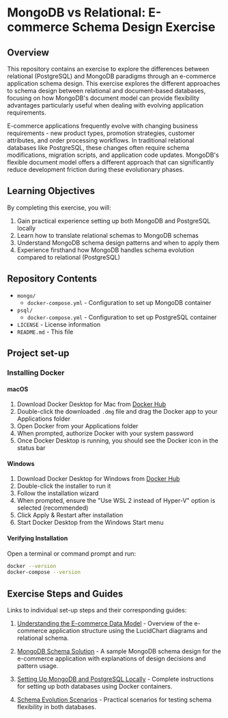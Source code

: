 # MongoDB vs Relational: E-commerce Schema Design Exercise

## Overview

This repository contains an exercise to explore the differences between relational (PostgreSQL) and MongoDB paradigms through an e-commerce application schema design. This exercise explores the different approaches to schema design between relational and document-based databases, focusing on how MongoDB's document model can provide flexibility advantages particularly useful when dealing with evolving application requirements.

E-commerce applications frequently evolve with changing business requirements - new product types, promotion strategies, customer attributes, and order processing workflows. In traditional relational databases like PostgreSQL, these changes often require schema modifications, migration scripts, and application code updates. MongoDB's flexible document model offers a different approach that can significantly reduce development friction during these evolutionary phases.

## Learning Objectives

By completing this exercise, you will:
1. Gain practical experience setting up both MongoDB and PostgreSQL locally
2. Learn how to translate relational schemas to MongoDB schemas
3. Understand MongoDB schema design patterns and when to apply them
4. Experience firsthand how MongoDB handles schema evolution compared to relational (PostgreSQL)

## Repository Contents

- `mongo/` 
  - `docker-compose.yml` - Configuration to set up MongoDB container
- `psql/`
  - `docker-compose.yml` - Configuration to set up PostgreSQL container
- `LICENSE` - License information
- `README.md` - This file
  
## Project set-up

### Installing Docker

#### macOS
1. Download Docker Desktop for Mac from [Docker Hub](https://docs.docker.com/desktop/install/mac-install/)
2. Double-click the downloaded `.dmg` file and drag the Docker app to your Applications folder
3. Open Docker from your Applications folder
4. When prompted, authorize Docker with your system password
5. Once Docker Desktop is running, you should see the Docker icon in the status bar

#### Windows
1. Download Docker Desktop for Windows from [Docker Hub](https://docs.docker.com/desktop/install/windows-install/)
2. Double-click the installer to run it
3. Follow the installation wizard
4. When prompted, ensure the "Use WSL 2 instead of Hyper-V" option is selected (recommended)
5. Click Apply & Restart after installation
6. Start Docker Desktop from the Windows Start menu

#### Verifying Installation
Open a terminal or command prompt and run:

```bash
docker --version
docker-compose --version
```

## Exercise Steps and Guides

Links to individual set-up steps and their corresponding guides:


1. [Understanding the E-commerce Data Model](docs/ecommerce.md) - Overview of the e-commerce application structure using the LucidChart diagrams and relational schema.

2. [MongoDB Schema Solution](docs/mongodb_schema.md) - A sample MongoDB schema design for the e-commerce application with explanations of design decisions and pattern usage.
  
3. [Setting Up MongoDB and PostgreSQL Locally](database-setup.md) - Complete instructions for setting up both databases using Docker containers.

4. [Schema Evolution Scenarios](docs/schema_changes.md) - Practical scenarios for testing schema flexibility in both databases.
